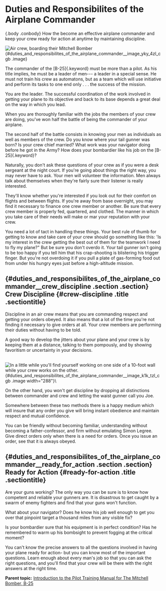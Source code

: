 
Duties and Responsibilites of the Airplane Commander
====================================================

 {.body .conbody}
How the become an effective airplane commander and keep your crew ready
for action at anytime by maintaining discipline.

![Air crew, boarding their Mitchell
Bomber](../images/crew_boarding.png){#duties_and_responsibilites_of_the_airplane_commander__image_yky_4zl_cgb
.image}

The commander of the [B-25]{.keyword} must be more than a pilot. As his
title implies, he must be a leader of men--- a leader in a special
sense. He must not train his crew as automatons, but as a team which
will use initiative and perform its tasks to one end only . . . the
success of the mission.

You are the leader. The successful coordination of the work involved in
getting your plane to its objective and back to its base depends a great
deal on the way in which you lead.

When you are thoroughly familiar with the jobs the members of your crew
are doing, you\'ve won half the battle of being the commander of your
airplane.

The second half of the battle consists in knowing your men as
individuals as well as members of the crew. Do you know where your tail
gunner was born? Is your crew chief married? What work was your
navigator doing before he got in the Army? How does your bombardier like
his job on the [B-25]{.keyword}?

Naturally, you don\'t ask these questions of your crew as if you were a
desk sergeant at the night court. If you\'re going about things the
right way, you may never have to ask. Your men will volunteer the
information. Men always talk about themselves when they\'re fairly sure
their listener is really interested.

They\'ll know whether you\'re interested if you look out for their
comfort on flights and between flights. If you\'re away from base
overnight, you may find it necessary to finance one crew member or
another. Be sure that every crew member is properly fed, quartered, and
clothed. The manner in which you take care of their needs will make or
mar your reputation with your crew.

You need a lot of tact in handling these things. Your best rule of thumb
for getting to know and take care of your crew should go something like
this: \'Is my interest in the crew getting the best out of them for the
teamwork I need to fly my plane?\" But be sure you don\'t overdo it.
Your tail gunner isn\'t going to be too happy if you tell him that his
crap-shooting is blistering his trigger finger. But you\'re not
overdoing it if you pull a plate of gas-forming food out from under his
hungry eyes just before a high-altitude mission.

 {#duties_and_responsibilites_of_the_airplane_commander__crew_discipline .section .section}
Crew Discipline {#crew-discipline .title .sectiontitle}
---------------

Discipline in an air crew means that you are commanding respect and
getting your orders obeyed. It also means that a lot of the time you\'re
not finding it necessary to give orders at all. Your crew members are
performing their duties without having to be told.

A good way to develop the jitters about your plane and your crew is by
keeping them at a distance, talking to them pompously, and by showing
favoritism or uncertainty in your decisions.

\
![In a little while you\'ll find yourself working on one side of a
10-foot wall while your crew works on the
other.](../images/crew_discipline.png){#duties_and_responsibilites_of_the_airplane_commander__image_k1k_tzl_cgb
.image width="288"}\

On the other hand, you won\'t get discipline by dropping all
distinctions between commander and crew and letting the waist gunner
call you Joe.

Somewhere between these two methods there is a happy medium which will
insure that any order you give will bring instant obedience and maintain
respect and mutual confidence.

You can be friendly without becoming familiar, understanding without
becoming a father-confessor, and firm without emulating Simon Legree.
Give direct orders only when there is a need for orders. Once you issue
an order, see that it is always obeyed.


 {#duties_and_responsibilites_of_the_airplane_commander__ready_for_action .section .section}
Ready for Action {#ready-for-action .title .sectiontitle}
----------------

Are your guns working? The only way you can be sure is to know how
competent and reliable your gunners are. It is disastrous to get caught
by a swarm of enemy fighters and find that your guns won\'t function.

What about your navigator? Does he know his job well enough to get you
over that pinpoint target a thousand miles from any visible fix?

Is your bombardier sure that his equipment is in perfect condition? Has
he remembered to warm up his bombsight to prevent fogging at the
critical moment?

You can\'t know the precise answers to all the questions involved in
having your plane ready for action- but you can know most of the
important questions. Learn enough about every man\'s job so that you can
ask the right questions, and you\'ll find that your crew will be there
with the right answers at the right time.





**Parent topic:** [Introduction to the Pilot Training Manual for The
Mitchell Bomber,
B-25](../mdita/introduction_to_the_pilot_training_manual.md "This manual is the text for your training as a B-25 pilot and airplane commander.")




